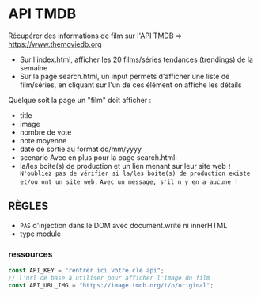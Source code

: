 # API TMDB

Récupérer des informations de film sur l'API TMDB => https://www.themoviedb.org

- Sur l'index.html, afficher les 20 films/séries tendances (trendings) de la semaine
- Sur la page search.html, un input permets d'afficher une liste de film/séries, en cliquant sur l'un de ces élément on affiche les détails

Quelque soit la page un "film" doit afficher :
- title
- image 
- nombre de vote
- note moyenne 
- date de sortie au format dd/mm/yyyy
- scenario
Avec en plus pour la page search.html:
- la/les boite(s) de production et un lien menant sur leur site web
`! N'oubliez pas de vérifier si la/les boite(s) de production existe et/ou ont un site web.`
`Avec un message, s'il n'y en a aucune ! `

## RÈGLES

- `PAS` d'injection dans le DOM avec document.write ni innerHTML
- type module

### ressources

```js
const API_KEY = "rentrer ici votre clé api";
// l'url de base à utiliser pour afficher l'image du film
const API_URL_IMG = "https://image.tmdb.org/t/p/original";
```